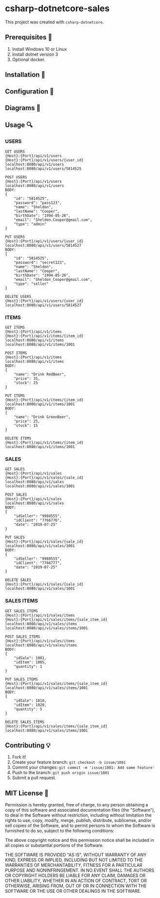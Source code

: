 # csharp-dotnetcore-sales

This project was created with `csharp-dotnetcore`.

## Prerequisites 🚀

1. Install Windows 10 or Linux
2. Install dotnet version 3
3. Optional docker.

## Installation 🔨
 

## Configuration 🔧

 
## Diagrams 💎


## Usage 🔍

### USERS

```
GET USERS
{Host}:{Port}/api/v1/users
{Host}:{Port}/api/v1/users/{user_id}
localhost:8080/api/v1/users
localhost:8080/api/v1/users/5814525

POST USERS
{Host}:{Port}/api/v1/users
localhost:8080/api/v1/users
BODY:
{
    "id": "5814525",
    "password": "pass123",
    "name": "Sheldon",
    "lastName": "Cooper",
    "birthDate": "1994-05-26",
    "email": "Sheldon.Cooper@gmail.com",
    "type": "admin"
}

PUT USERS
{Host}:{Port}/api/v1/users/{user_id}
localhost:8080/api/v1/users/5814527
BODY:
{
    "id": "5814525",
    "password": "secret123",
    "name": "Sheldon",
    "lastName": "Cooper",
    "birthDate": "1994-05-26",
    "email": "Sheldon_Cooper@gmail.com",
    "type": "seller"
}

DELETE USERS
{Host}:{Port}/api/v1/users/{user_id}
localhost:8080/api/v1/users/5814527
```

### ITEMS

```
GET ITEMS
{Host}:{Port}/api/v1/items
{Host}:{Port}/api/v1/items/{item_id}
localhost:8080/api/v1/items
localhost:8080/api/v1/items/1001

POST ITEMS
{Host}:{Port}/api/v1/items
localhost:8080/api/v1/items
BODY:
{
    "name": "Drink RedBeer",
    "price": 35,
    "stock": 25
}

PUT ITEMS
{Host}:{Port}/api/v1/items/{item_id}
localhost:8080/api/v1/items/1001
BODY:
{
    "name": "Drink GreenBeer",
    "price": 25,
    "stock": 15
}

DELETE ITEMS
{Host}:{Port}/api/v1/items/{item_id}
localhost:8080/api/v1/items/1001
```

### SALES

```
GET SALES
{Host}:{Port}/api/v1/sales
{Host}:{Port}/api/v1/sales/{sale_id}
localhost:8080/api/v1/sales
localhost:8080/api/v1/sales/1001

POST SALES
{Host}:{Port}/api/v1/sales
localhost:8080/api/v1/sales
BODY:
{
    "idSeller": "9988555",
    "idClient": "7766776",
    "date": "2019-07-25"
}

PUT SALES
{Host}:{Port}/api/v1/sales/{sale_id}
localhost:8080/api/v1/sales/1001
BODY:
{
    "idSeller": "9988555",
    "idClient": "7766777",
    "date": "2019-07-25"
}

DELETE SALES
{Host}:{Port}/api/v1/sales/{sale_id}
localhost:8080/api/v1/sales/1001
```

### SALES ITEMS

```
GET SALES_ITEMS
{Host}:{Port}/api/v1/sales/items
{Host}:{Port}/api/v1/sales/items/{sale_item_id}
localhost:8080/api/v1/sales/items
localhost:8080/api/v1/sales/items/1001

POST SALES_ITEMS
{Host}:{Port}/api/v1/sales/items
localhost:8080/api/v1/sales/items
BODY:
{
    "idSale": 1001,
    "idItem": 1005,
    "quantity": 1
}

PUT SALES_ITEMS
{Host}:{Port}/api/v1/sales/items/{sale_item_id}
localhost:8080/api/v1/sales/items/1001
BODY:
{
    "idSale": 1010,
    "idItem": 1020,
    "quantity": 5
}

DELETE SALES_ITEMS
{Host}:{Port}/api/v1/sales/items/{sale_item_id}
localhost:8080/api/v1/sales/items/1001
```

## Contributing 💡

1. Fork it!
2. Create your feature branch: `git checkout -b issue/1001`
3. Commit your changes: `git commit -m 'issue/1001: Add some feature'`
4. Push to the branch: `git push origin issue/1001`
5. Submit a pull request.

## MIT License 📃

Permission is hereby granted, free of charge, to any person obtaining a copy of this software and associated documentation files (the "Software"), to deal in the Software without restriction, including without limitation the rights to use, copy, modify, merge, publish, distribute, sublicense, and/or sell copies of the Software, and to permit persons to whom the Software is furnished to do so, subject to the following conditions:

The above copyright notice and this permission notice shall be included in all copies or substantial portions of the Software.

THE SOFTWARE IS PROVIDED "AS IS", WITHOUT WARRANTY OF ANY KIND, EXPRESS OR IMPLIED, INCLUDING BUT NOT LIMITED TO THE WARRANTIES OF MERCHANTABILITY, FITNESS FOR A PARTICULAR PURPOSE AND NONINFRINGEMENT. IN NO EVENT SHALL THE AUTHORS OR COPYRIGHT HOLDERS BE LIABLE FOR ANY CLAIM, DAMAGES OR OTHER LIABILITY, WHETHER IN AN ACTION OF CONTRACT, TORT OR OTHERWISE, ARISING FROM, OUT OF OR IN CONNECTION WITH THE SOFTWARE OR THE USE OR OTHER DEALINGS IN THE SOFTWARE.
